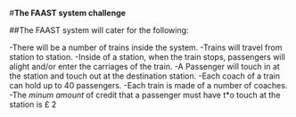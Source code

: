 #**The FAAST system challenge**

##The FAAST system will cater for the following:

-There will be a number of trains inside the system.
-Trains will travel from station to station.
-Inside of a station, when the train stops, passengers will alight and/or enter the carriages of the train.
-A Passenger will touch in at the station and touch out at the destination station.
-Each coach of a train can hold up to 40 passengers.
-Each train is made of a number of coaches.
-The _minum amount_ of credit that a passenger must have t*o touch at the station is £ 2